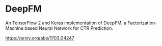 # DeepFM
An TensorFlow 2 and Keras implementation of DeepFM, a Factorization-Machine based Neural Network for CTR Prediction.

https://arxiv.org/abs/1703.04247
